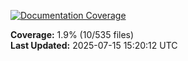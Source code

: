 <!-- Documentation Coverage Badge - Auto-generated by pre-commit hook -->
[![Documentation Coverage](https://img.shields.io/badge/Documentation%20Coverage-1.9%25-red?style=flat&logo=gitbook&logoColor=white)](./documentation-coverage-report.html)

**Coverage:** 1.9% (10/535 files)  
**Last Updated:** 2025-07-15 15:20:12 UTC
